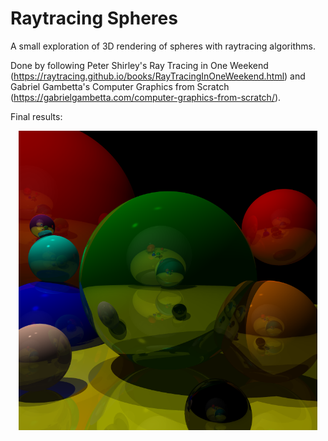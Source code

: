 # Raytracing Spheres
A small exploration of 3D rendering of spheres with raytracing algorithms. 

Done by following Peter Shirley's Ray Tracing in One Weekend (https://raytracing.github.io/books/RayTracingInOneWeekend.html) and Gabriel Gambetta's Computer Graphics from Scratch (https://gabrielgambetta.com/computer-graphics-from-scratch/).

Final results:
<div align="center"><img src="./output.png" width=95% height=95%></div>